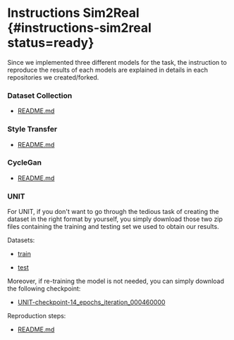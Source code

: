 # Instructions Sim2Real {#instructions-sim2real status=ready}


Since we implemented three different models for the task, the instruction to reproduce the results of each models are explained in details in each repositories we created/forked. 
### Dataset Collection
- [README.md](LINK_DATACOLLECTION)
### Style Transfer
- [README.md](LINK_AYMAN)
### CycleGan
- [README.md](LINK_MO)
### UNIT
For UNIT, if you don't want to go through the tedious task of creating the dataset in the right format by yourself, you simply download those two zip files containing the training and testing set we used to obtain our results. 

Datasets:

- [train](https://drive.google.com/file/d/1w0zDJGLGkO12uhtoEvXY2AQCqu79fK-C/view?usp=sharing)

- [test](https://drive.google.com/file/d/1SHXBhxx-splAVTlgoURJqPBQGvNiEJnv/view?usp=sharing)

Moreover, if re-training the model is not needed, you can simply download the following checkpoint:
- [UNIT-checkpoint-14_epochs_iteration_000460000](https://drive.google.com/file/d/1I4OyVzTHvqFZR3_zqhx5-oUqQzCvaI7P/view?usp=sharing)

Reproduction steps:
- [README.md](https://github.com/phred1/imaginaire)

